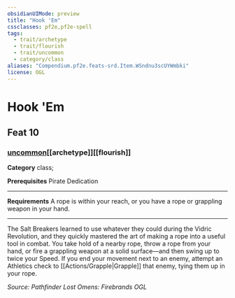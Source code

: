 ```yaml
---
obsidianUIMode: preview
title: "Hook 'Em"
cssclasses: pf2e,pf2e-spell
tags:
  - trait/archetype
  - trait/flourish
  - trait/uncommon
  - category/class
aliases: "Compendium.pf2e.feats-srd.Item.WSndnu3scUYWmbki"
license: OGL
---
```

# Hook 'Em
## Feat 10
### [uncommon](uncommon "Uncommon Rarity Trait")[[archetype]][[flourish]]

**Category** class; 



**Prerequisites** Pirate Dedication
* * *
**Requirements** A rope is within your reach, or you have a rope or grappling weapon in your hand.

* * *

The Salt Breakers learned to use whatever they could during the Vidric Revolution, and they quickly mastered the art of making a rope into a useful tool in combat. You take hold of a nearby rope, throw a rope from your hand, or fire a grappling weapon at a solid surface—and then swing up to twice your Speed. If you end your movement next to an enemy, attempt an Athletics check to [[Actions/Grapple|Grapple]] that enemy, tying them up in your rope.

*Source: Pathfinder Lost Omens: Firebrands*
*OGL*